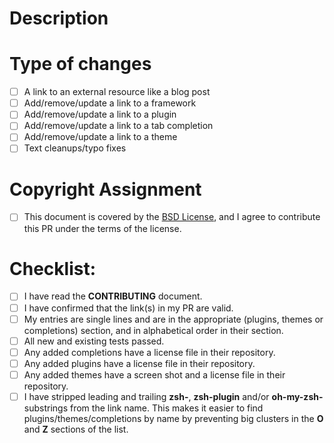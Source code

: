 <!--- Provide a general summary of your changes in the Title above -->
<!--- If you're unsure about anything in this checklist, don't hesitate to create a PR and ask. I'm happy to help! -->

<!--- # Spam warning

First, I want to be clear that real, useful PRs are welcome.

But if you came here to make a useless PR because you watched that idiot CodeWithHarry's youtube video, I will report it to Digital Ocean and you will be disqualified from Hacktoberfest and won't get the free stuff you're trying for.

Second, you _must_ check the box for copyright assignment or I cannot accept your PR.

-->

# Description

<!--- Describe your changes in detail, ideally [linking](example.com) to the project/resouce in this description. -->

# Type of changes

<!--- What types of changes does your submission introduce? Put an `x` in all the boxes that apply: -->

- [ ] A link to an external resource like a blog post
- [ ] Add/remove/update a link to a framework
- [ ] Add/remove/update a link to a plugin
- [ ] Add/remove/update a link to a tab completion
- [ ] Add/remove/update a link to a theme
- [ ] Text cleanups/typo fixes

# Copyright Assignment

- [ ] This document is covered by the [BSD License](https://github.com/unixorn/awesome-zsh-plugins/blob/master/LICENSE), and I agree to contribute this PR under the terms of the license.

# Checklist:

<!---
Go over all the following points, and put an `x` in all the boxes that apply.

You only need to check the box for completions/plugins/themes if you added something in those categories
-->

- [ ] I have read the **CONTRIBUTING** document.
- [ ] I have confirmed that the link(s) in my PR are valid.
- [ ] My entries are single lines and are in the appropriate (plugins, themes or completions) section, and in alphabetical order in their section.
- [ ] All new and existing tests passed.
- [ ] Any added completions have a license file in their repository.
- [ ] Any added plugins have a license file in their repository.
- [ ] Any added themes have a screen shot and a license file in their repository.
- [ ] I have stripped leading and trailing **zsh-**, **zsh-plugin** and/or **oh-my-zsh-** substrings from the link name. This makes it easier to find plugins/themes/completions by name by preventing big clusters in the **O** and **Z** sections of the list.
